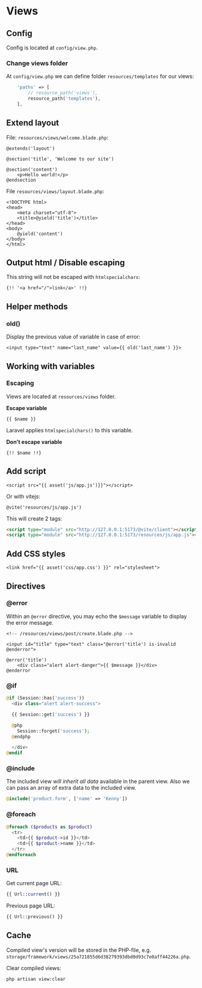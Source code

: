 # Views

## Config

Config is located at `config/view.php`.

### Change views folder

At `config/view.php` we can define folder `resources/templates` for our views:

```php
    'paths' => [
        // resource_path('views'),
        resource_path('templates'),
    ],
```

## Extend layout

File: `resources/views/welcome.blade.php`:

```blade
@extends('layout')

@section('title', 'Welcome to our site')

@section('content')
    <p>Hello world!</p>
@endsection
```

File `resources/views/layout.blade.php`:

```blade
<!DOCTYPE html>
<head>
    <meta charset="utf-8">
    <title>@yield('title')</title>
</head>
<body>
    @yield('content')
</body>
</html>
```

## Output html / Disable escaping

This string will not be escaped with `htmlspecialchars`:

```blade
{!! '<a href="/">link</a>' !!}
```

## Helper methods

### old()

Display the previous value of variable in case of error:

```blade
<input type="text" name="last_name" value={{ old('last_name') }}>
```

## Working with variables

### Escaping

Views are located at `resources/views` folder.

**Escape variable**

```blade
{{ $name }}
```

Laravel applies `htmlspecialchars()` to this variable.

**Don't escape variable**

```blade
{!! $name !!}
```

## Add script

```blade
<script src="{{ asset('js/app.js')}}"></script>
```

Or with vitejs:

```blade
@vite('resources/js/app.js')
```
This will create 2 tags:

```html
<script type="module" src="http://127.0.0.1:5173/@vite/client"></script>
<script type="module" src="http://127.0.0.1:5173/resources/js/app.js"></script>
```

## Add CSS styles

```blade
<link href="{{ asset('css/app.css') }}" rel="stylesheet">
```

## Directives

### @error

Within an `@error` directive, you may echo the `$message` variable to display the error message.

```blade
<!-- /resources/views/post/create.blade.php -->

<input id="title" type="text" class="@error('title') is-invalid @enderror">

@error('title')
    <div class="alert alert-danger">{{ $message }}</div>
@enderror
```

### @if

```php
@if (Session::has('success'))
  <div class="alert alert-success">

  {{ Session::get('success') }}

  @php
    Session::forget('success');
  @endphp

  </div>
@endif
```

### @include

The included view *will inherit all data* available in the parent view.
Also we can pass an array of extra data to the included view.

```php
@include('product.form', ['name' => 'Kenny'])
```

### @foreach

```php
@foreach ($products as $product)
  <tr>
    <td>{{ $product->id }}</td>
    <td>{{ $product->name }}</td>
  </tr>
@endforeach
```

### URL

Get current page URL:

```php
{{ Url::current() }}
```

Previous page URL:

```php
{{ Url::previous() }}
```

## Cache

Compiled view's version will be stored in the PHP-file, e.g. `storage/framework/views/25a721855d6d38279393dbd0d93c7e0aff44226a.php`.

Clear compiled views:

```bash
php artisan view:clear
```

